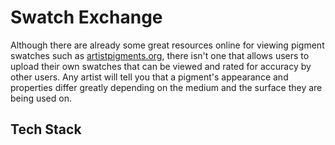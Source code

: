 # Swatch Exchange
Although there are already some great resources online for viewing pigment swatches such as [artistpigments.org](https://artistpigments.org/), there isn't one that allows users to upload their own swatches that can be viewed and rated for accuracy by other users.
Any artist will tell you that a pigment's appearance and properties differ greatly depending on the medium and the surface they are being used on.

## Tech Stack

